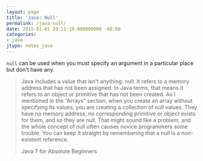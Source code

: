 ```yaml
---
layout: page
title: 'Java: Null'
permalink: /java-null/
date: 2015-01-01 20:11:19.000000000 -08:00
categories:
- java
jtype: notes_java
---
```


`null` can be used when you must specify an argument in a particular place but don't have any.

> Java includes a value that isn't anything: null. It refers to a memory address that has not been assigned. In Java terms, that means it refers to an object or primitive that has not been created. As I mentioned in the “Arrays” section, when you create an array without specifying its values, you are creating a collection of null values. They have no memory address, no corresponding primitive or object exists for them, and so they are null. That might sound like a problem, and the whole concept of null often causes novice programmers some trouble. You can keep it straight by remembering that a null is a non-existent reference.
>
> Java 7 for Absolute Beginners